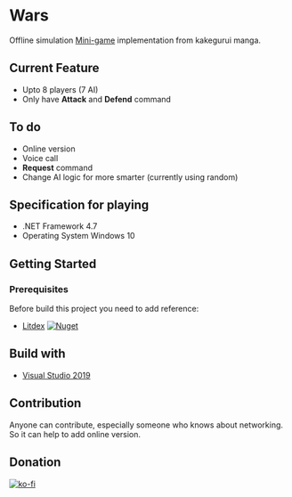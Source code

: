 # Wars

Offline simulation [Mini-game](https://kakegurui.fandom.com/wiki/War) implementation from kakegurui manga.

## Current Feature
* Upto 8 players (7 AI)
* Only have **Attack** and **Defend** command

## To do
* Online version
* Voice call 
* **Request** command
* Change AI logic for more smarter (currently using random)

## Specification for playing
* .NET Framework 4.7
* Operating System Windows 10 

## Getting Started

### Prerequisites
Before build this project you need to add reference:
* [Litdex](https://github.com/Shiroechi/Litdex) [![Nuget](https://img.shields.io/nuget/v/litdex)](https://www.nuget.org/packages/Litdex/)

## Build with
* [Visual Studio 2019](https://visualstudio.microsoft.com/downloads/)

## Contribution
Anyone can contribute, especially someone who knows about networking. So it can help to add online version.

## Donation
[![ko-fi](https://www.ko-fi.com/img/githubbutton_sm.svg)](https://ko-fi.com/X8X81SP2L)
